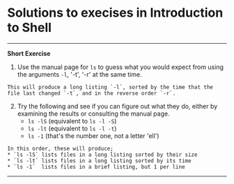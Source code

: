 # Solutions to execises in Introduction to Shell

* * * *
**Short Exercise**

1. Use the manual page for `ls` to guess what you would expect from
using the arguments `-l`, '-t', '-r' at the same time.

``` 
This will produce a long listing `-l`, sorted by the time that the
file last changed `-t`, and in the reverse order `-r`.
```

2. Try the following and see if you can figure out what they do, either by examining the results or consulting the manual page.
   * `ls -lS` (equivalent to `ls -l -S`)
   * `ls -lt` (equivalent to `ls -l -t`)
   * `ls -1`  (that's the number one, not a letter 'ell')

```
In this order, these will produce;
* `ls -lS` lists files in a long listing sorted by their size
* `ls -lt` lists files in a long listing sorted by its time
* `ls -1`  lists files in a brief listing, but 1 per line
```

* * * *
